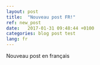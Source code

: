 ```yaml
---
layout: post
title:  "Nouveau post FR!"
ref: new_post
date:   2017-01-31 09:48:44 +0100
categories: blog post test
lang: fr
---
```


Nouveau post en français